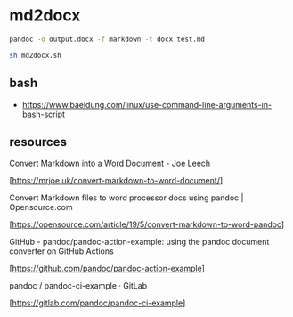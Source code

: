 # md2docx

```bash
pandoc -o output.docx -f markdown -t docx test.md
```

```bash
sh md2docx.sh
```

## bash

- https://www.baeldung.com/linux/use-command-line-arguments-in-bash-script

## resources

Convert Markdown into a Word Document - Joe Leech

[https://mrjoe.uk/convert-markdown-to-word-document/]

Convert Markdown files to word processor docs using pandoc | Opensource.com

[https://opensource.com/article/19/5/convert-markdown-to-word-pandoc]

GitHub - pandoc/pandoc-action-example: using the pandoc document converter on GitHub Actions

[https://github.com/pandoc/pandoc-action-example]

pandoc / pandoc-ci-example · GitLab

[https://gitlab.com/pandoc/pandoc-ci-example]
